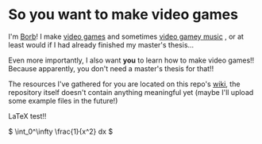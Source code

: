 # So you want to make video games

I'm [Borb](https://twitter.com/oggborbis)! I make [video games](https://borbware.itch.io/) and sometimes [video gamey music](https://soundcloud.com/oggborbis) , or at least would if I had already finished my master's thesis...

Even more importantly, I also want **you** to learn how to make video games!! Because apparently, you don't need a master's thesis for that!!

The resources I've gathered for you are located on this repo's [wiki](https://github.com/borbware/So-you-want-to-make-video-games/wiki), the repository itself doesn't contain anything meaningful yet (maybe I'll upload some example files in the future!)



LaTeX test!!

$ \int_0^\infty \frac{1}{x^2} dx $
